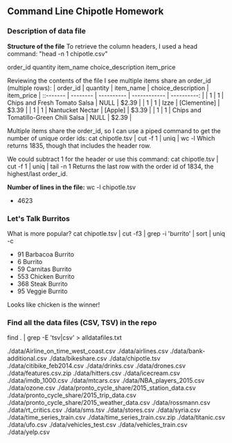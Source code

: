 ## Command Line Chipotle Homework


### Description of data file
**Structure of the file**
To retrieve the column headers, I used a head command: "head -n 1 chipotle.csv"

order_id	quantity	item_name	choice_description	item_price

Reviewing the contents of the file I see multiple items share an order_id (multiple rows):
 | order_id | quantity | item_name | choice_description | item_price
 | ::------- | -------- | ---------- | ------------ | ----------: | 
 | 1 | 1 | Chips and Fresh Tomato Salsa | NULL | $2.39 | 
 | 1 | 1 | Izze | [Clementine] | $3.39  | 
 | 1 | 1 | Nantucket Nectar | [Apple] | $3.39  | 
 | 1 | 1 | Chips and Tomatillo-Green Chili Salsa | NULL | $2.39 | 

Multiple items share the order_id, so I can use a piped command to get the number of unique order ids:
cat chipotle.tsv | cut -f 1 | uniq | wc -l
Which returns 1835, though that includes the header row.

We could subtract 1 for the header or use this command:
cat chipotle.tsv | cut -f 1 | uniq | tail -n 1
Returns the last row with the order id of 1834, the highest/last order_id.

**Number of lines in the file:**
wc -l chipotle.tsv 
* 4623

### Let's Talk Burritos
What is more popular?
cat chipotle.tsv | cut -f3 | grep -i 'burrito' | sort | uniq -c
* 91 Barbacoa Burrito
*  6 Burrito
* 59 Carnitas Burrito
* 553 Chicken Burrito
* 368 Steak Burrito
* 95 Veggie Burrito
  
Looks like chicken is the winner!

### Find all the data files (CSV, TSV) in the repo

find . | grep -E 'tsv|csv' > alldatafiles.txt

./data/Airline_on_time_west_coast.csv
./data/airlines.csv
./data/bank-additional.csv
./data/bikeshare.csv
./data/chipotle.tsv
./data/citibike_feb2014.csv
./data/drinks.csv
./data/drones.csv
./data/features.csv.zip
./data/hitters.csv
./data/icecream.csv
./data/imdb_1000.csv
./data/mtcars.csv
./data/NBA_players_2015.csv
./data/ozone.csv
./data/pronto_cycle_share/2015_station_data.csv
./data/pronto_cycle_share/2015_trip_data.csv
./data/pronto_cycle_share/2015_weather_data.csv
./data/rossmann.csv
./data/rt_critics.csv
./data/sms.tsv
./data/stores.csv
./data/syria.csv
./data/time_series_train.csv
./data/time_series_train.csv.zip
./data/titanic.csv
./data/ufo.csv
./data/vehicles_test.csv
./data/vehicles_train.csv
./data/yelp.csv





 

